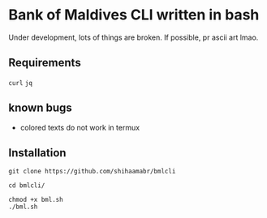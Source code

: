 # Bank of Maldives CLI written in bash

Under development, lots of things are broken. If possible, pr ascii art lmao.

## Requirements 
`curl` `jq`

## known bugs
- colored texts do not work in termux

## Installation
```
git clone https://github.com/shihaamabr/bmlcli

cd bmlcli/

chmod +x bml.sh
./bml.sh
```
